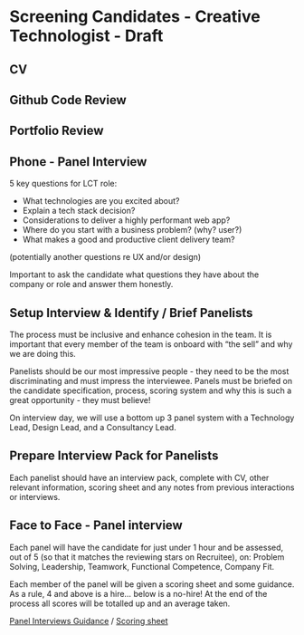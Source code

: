 # Screening Candidates - Creative Technologist - Draft

## CV

## Github Code Review 

## Portfolio Review 

## Phone - Panel Interview
5 key questions for LCT role: 

- What technologies are you excited about? 
- Explain a tech stack decision? 
- Considerations to deliver a highly performant web app?
- Where do you start with a business problem? (why? user?)
- What makes a good and productive client delivery team?

(potentially another questions re UX and/or design)

Important to ask the candidate what questions they have about the company or role and answer them honestly. 


## Setup Interview & Identify / Brief Panelists
The process must be inclusive and enhance cohesion in the team. It is important that every member of the team is onboard with “the sell” and why we are doing this. 

Panelists should be our most impressive people - they need to be the most discriminating and must impress the interviewee. Panels must be briefed on the candidate specification, process, scoring system and why this is such a great opportunity - they must believe! 

On interview day, we will use a bottom up 3 panel system with a Technology Lead, Design Lead, and a Consultancy Lead.

## Prepare Interview Pack for Panelists
Each panelist should have an interview pack, complete with CV, other relevant information, scoring sheet and any notes from previous interactions or interviews. 

## Face to Face - Panel interview
Each panel will have the candidate for just under 1 hour and be assessed, out of 5 (so that it matches the reviewing stars on Recruitee), on: Problem Solving, Leadership, Teamwork, Functional Competence, Company Fit. 

Each member of the panel will be given a scoring sheet and some guidance. As a rule, 4 and above is a hire… below is a no-hire! At the end of the process all scores will be totalled up and an average taken. 

[Panel Interviews Guidance](https://github.com/pebblecode/pebble-handbook/blob/master/hiring-great-talent/creative-technologist/panel-interview-guidance.md) / [Scoring sheet](https://docs.google.com/document/d/1bk59j77QOH-uEgQhtY-u4WC-mEDZ604rjY54cTtAue0/edit)
